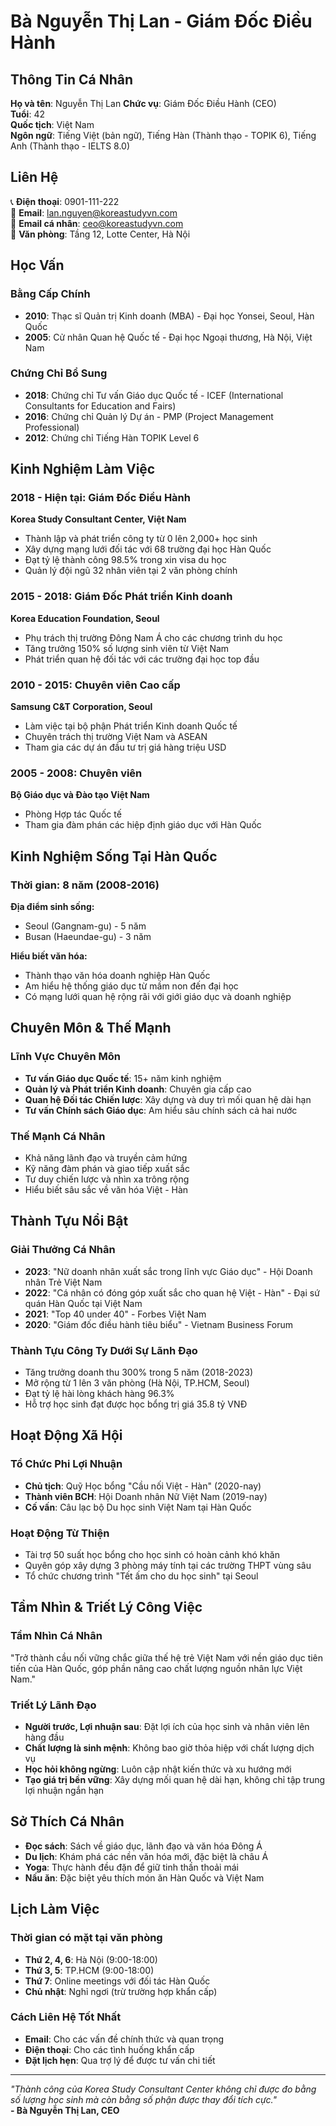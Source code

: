 # Bà Nguyễn Thị Lan - Giám Đốc Điều Hành

## Thông Tin Cá Nhân

**Họ và tên**: Nguyễn Thị Lan
**Chức vụ**: Giám Đốc Điều Hành (CEO)  
**Tuổi**: 42  
**Quốc tịch**: Việt Nam  
**Ngôn ngữ**: Tiếng Việt (bản ngữ), Tiếng Hàn (Thành thạo - TOPIK 6), Tiếng Anh (Thành thạo - IELTS 8.0)  

## Liên Hệ

📞 **Điện thoại**: 0901-111-222  
📧 **Email**: lan.nguyen@koreastudyvn.com  
📧 **Email cá nhân**: ceo@koreastudyvn.com  
🏢 **Văn phòng**: Tầng 12, Lotte Center, Hà Nội  

## Học Vấn

### Bằng Cấp Chính
- **2010**: Thạc sĩ Quản trị Kinh doanh (MBA) - Đại học Yonsei, Seoul, Hàn Quốc
- **2005**: Cử nhân Quan hệ Quốc tế - Đại học Ngoại thương, Hà Nội, Việt Nam

### Chứng Chỉ Bổ Sung
- **2018**: Chứng chỉ Tư vấn Giáo dục Quốc tế - ICEF (International Consultants for Education and Fairs)
- **2016**: Chứng chỉ Quản lý Dự án - PMP (Project Management Professional)
- **2012**: Chứng chỉ Tiếng Hàn TOPIK Level 6

## Kinh Nghiệm Làm Việc

### 2018 - Hiện tại: Giám Đốc Điều Hành
**Korea Study Consultant Center, Việt Nam**
- Thành lập và phát triển công ty từ 0 lên 2,000+ học sinh
- Xây dựng mạng lưới đối tác với 68 trường đại học Hàn Quốc
- Đạt tỷ lệ thành công 98.5% trong xin visa du học
- Quản lý đội ngũ 32 nhân viên tại 2 văn phòng chính

### 2015 - 2018: Giám Đốc Phát triển Kinh doanh
**Korea Education Foundation, Seoul**
- Phụ trách thị trường Đông Nam Á cho các chương trình du học
- Tăng trưởng 150% số lượng sinh viên từ Việt Nam
- Phát triển quan hệ đối tác với các trường đại học top đầu

### 2010 - 2015: Chuyên viên Cao cấp
**Samsung C&T Corporation, Seoul**
- Làm việc tại bộ phận Phát triển Kinh doanh Quốc tế
- Chuyên trách thị trường Việt Nam và ASEAN
- Tham gia các dự án đầu tư trị giá hàng triệu USD

### 2005 - 2008: Chuyên viên
**Bộ Giáo dục và Đào tạo Việt Nam**
- Phòng Hợp tác Quốc tế
- Tham gia đàm phán các hiệp định giáo dục với Hàn Quốc

## Kinh Nghiệm Sống Tại Hàn Quốc

### Thời gian: 8 năm (2008-2016)
**Địa điểm sinh sống:**
- Seoul (Gangnam-gu) - 5 năm
- Busan (Haeundae-gu) - 3 năm

**Hiểu biết văn hóa:**
- Thành thạo văn hóa doanh nghiệp Hàn Quốc
- Am hiểu hệ thống giáo dục từ mầm non đến đại học
- Có mạng lưới quan hệ rộng rãi với giới giáo dục và doanh nghiệp

## Chuyên Môn & Thế Mạnh

### Lĩnh Vực Chuyên Môn
- **Tư vấn Giáo dục Quốc tế**: 15+ năm kinh nghiệm
- **Quản lý và Phát triển Kinh doanh**: Chuyên gia cấp cao
- **Quan hệ Đối tác Chiến lược**: Xây dựng và duy trì mối quan hệ dài hạn
- **Tư vấn Chính sách Giáo dục**: Am hiểu sâu chính sách cả hai nước

### Thế Mạnh Cá Nhân
- Khả năng lãnh đạo và truyền cảm hứng
- Kỹ năng đàm phán và giao tiếp xuất sắc
- Tư duy chiến lược và nhìn xa trông rộng
- Hiểu biết sâu sắc về văn hóa Việt - Hàn

## Thành Tựu Nổi Bật

### Giải Thưởng Cá Nhân
- **2023**: "Nữ doanh nhân xuất sắc trong lĩnh vực Giáo dục" - Hội Doanh nhân Trẻ Việt Nam
- **2022**: "Cá nhân có đóng góp xuất sắc cho quan hệ Việt - Hàn" - Đại sứ quán Hàn Quốc tại Việt Nam
- **2021**: "Top 40 under 40" - Forbes Việt Nam
- **2020**: "Giám đốc điều hành tiêu biểu" - Vietnam Business Forum

### Thành Tựu Công Ty Dưới Sự Lãnh Đạo
- Tăng trưởng doanh thu 300% trong 5 năm (2018-2023)
- Mở rộng từ 1 lên 3 văn phòng (Hà Nội, TP.HCM, Seoul)
- Đạt tỷ lệ hài lòng khách hàng 96.3%
- Hỗ trợ học sinh đạt được học bổng trị giá 35.8 tỷ VNĐ

## Hoạt Động Xã Hội

### Tổ Chức Phi Lợi Nhuận
- **Chủ tịch**: Quỹ Học bổng "Cầu nối Việt - Hàn" (2020-nay)
- **Thành viên BCH**: Hội Doanh nhân Nữ Việt Nam (2019-nay)
- **Cố vấn**: Câu lạc bộ Du học sinh Việt Nam tại Hàn Quốc

### Hoạt Động Từ Thiện
- Tài trợ 50 suất học bổng cho học sinh có hoàn cảnh khó khăn
- Quyên góp xây dựng 3 phòng máy tính tại các trường THPT vùng sâu
- Tổ chức chương trình "Tết ấm cho du học sinh" tại Seoul

## Tầm Nhìn & Triết Lý Công Việc

### Tầm Nhìn Cá Nhân
"Trở thành cầu nối vững chắc giữa thế hệ trẻ Việt Nam với nền giáo dục tiên tiến của Hàn Quốc, góp phần nâng cao chất lượng nguồn nhân lực Việt Nam."

### Triết Lý Lãnh Đạo
- **Người trước, Lợi nhuận sau**: Đặt lợi ích của học sinh và nhân viên lên hàng đầu
- **Chất lượng là sinh mệnh**: Không bao giờ thỏa hiệp với chất lượng dịch vụ
- **Học hỏi không ngừng**: Luôn cập nhật kiến thức và xu hướng mới
- **Tạo giá trị bền vững**: Xây dựng mối quan hệ dài hạn, không chỉ tập trung lợi nhuận ngắn hạn

## Sở Thích Cá Nhân

- **Đọc sách**: Sách về giáo dục, lãnh đạo và văn hóa Đông Á
- **Du lịch**: Khám phá các nền văn hóa mới, đặc biệt là châu Á
- **Yoga**: Thực hành đều đặn để giữ tinh thần thoải mái
- **Nấu ăn**: Đặc biệt yêu thích món ăn Hàn Quốc và Việt Nam

## Lịch Làm Việc

### Thời gian có mặt tại văn phòng
- **Thứ 2, 4, 6**: Hà Nội (9:00-18:00)
- **Thứ 3, 5**: TP.HCM (9:00-18:00)
- **Thứ 7**: Online meetings với đối tác Hàn Quốc
- **Chủ nhật**: Nghỉ ngơi (trừ trường hợp khẩn cấp)

### Cách Liên Hệ Tốt Nhất
- **Email**: Cho các vấn đề chính thức và quan trọng
- **Điện thoại**: Cho các tình huống khẩn cấp
- **Đặt lịch hẹn**: Qua trợ lý để được tư vấn chi tiết

---

*"Thành công của Korea Study Consultant Center không chỉ được đo bằng số lượng học sinh mà còn bằng số phận được thay đổi tích cực."*  
**- Bà Nguyễn Thị Lan, CEO**